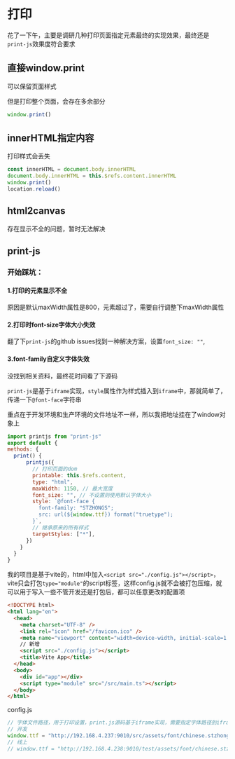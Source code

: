 # 打印

花了一下午，主要是调研几种打印页面指定元素最终的实现效果，最终还是`print-js`效果度符合要求

## 直接window.print

可以保留页面样式

但是打印整个页面，会存在多余部分

```js
window.print()
```

## innerHTML指定内容

打印样式会丢失

```js
const innerHTML = document.body.innerHTML
document.body.innerHTML = this.$refs.content.innerHTML
window.print()
location.reload()
```

## html2canvas

存在显示不全的问题，暂时无法解决

## print-js

### 开始踩坑：

#### 1.打印的元素显示不全

原因是默认maxWidth属性是800，元素超过了，需要自行调整下maxWidth属性

#### 2.打印时font-size字体大小失效

翻了下`print-js`的github issues找到一种解决方案，设置`font_size: ""`,

#### 3.font-family自定义字体失效

没找到相关资料，最终花时间看了下源码

`print-js`是基于`iframe`实现，`style`属性作为样式插入到`iframe`中，那就简单了，传递一下`@font-face`字符串

重点在于开发环境和生产环境的文件地址不一样，所以我把地址挂在了window对象上

```js
import printjs from "print-js"
export default {
methods: {
  print() {
      printjs({
        // 打印页面的dom
        printable: this.$refs.content,
        type: "html",
        maxWidth: 1150, // 最大宽度
        font_size: "", // 不设置则使用默认字体大小
        style: `@font-face {
          font-family: "STZHONGS";
          src: url(${window.ttf}) format("truetype");
        }`,
        // 继承原来的所有样式
        targetStyles: ["*"],
      })
    }
  }
}
```

我的项目是基于vite的，html中加入`<script src="./config.js"></script>`，vite只会打包`type="module"`的script标签，这样config.js就不会被打包压缩，就可以用于写入一些不管开发还是打包后，都可以任意更改的配置项

```html
<!DOCTYPE html>
<html lang="en">
  <head>
    <meta charset="UTF-8" />
    <link rel="icon" href="/favicon.ico" />
    <meta name="viewport" content="width=device-width, initial-scale=1.0" />
    // 新增
    <script src="./config.js"></script>
    <title>Vite App</title>
  </head>
  <body>
    <div id="app"></div>
    <script type="module" src="/src/main.ts"></script>
  </body>
</html>
```

config.js

```js
// 字体文件路径，用于打印设置，print.js源码基于iframe实现，需要指定字体路径到iframe中
// 开发
window.ttf = "http://192.168.4.237:9010/src/assets/font/chinese.stzhongs.ttf"
// 线上
// window.ttf = "http://192.168.4.238:9010/test/assets/font/chinese.stzhongs.ttf"
```